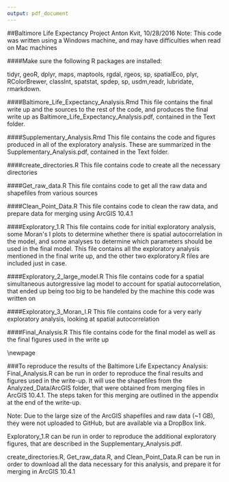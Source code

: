 ```yaml
---
output: pdf_document
---
```

##Baltimore Life Expectancy Project
Anton Kvit, 10/28/2016
Note: This code was written using a Windows machine, and may have difficulties when read on Mac machines

####Make sure the following R packages are installed:

tidyr, geoR, dplyr, maps, maptools, rgdal, rgeos, sp, spatialEco,
plyr, RColorBrewer, classInt, spatstat, spdep, sp, usdm,readr,
lubridate, rmarkdown.

####Baltimore_Life_Expectancy_Analysis.Rmd
This file contains the final write up and the sources to the rest of the code, and produces the final write up as Baltimore_Life_Expectancy_Analysis.pdf, contained in the Text folder. 

####Supplementary_Analysis.Rmd
This file contains the code and figures produced in all of the exploratory analysis. These are summarized in the Supplementary_Analysis.pdf, contained in the Text folder. 

####create_directories.R
This file contains code to create all the necessary directories

####Get_raw_data.R
This file contains code to get all the raw data and shapefiles from various sources

####Clean_Point_Data.R
This file contains code to clean the raw data, and prepare data for merging using ArcGIS 10.4.1

####Exploratory_1.R
This file contains code for initial exploratory analysis, some Moran's I plots to determine whether there is spatial autocorrelation in the model, and some analyses to determine which parameters should be used in the final model. This file contains all the exploratory analysis mentioned in the final write up, and the other two exploratory.R files are included just in case. 

####Exploratory_2_large_model.R
This file contains code for a spatial simultaneous autorgressive lag model to account for spatial
autocorrelation, that ended up being too big to be handeled by the machine this code was written on

####Exploratory_3_Moran_I.R
This file contains code for a very early exploratory analysis, looking at spatial autocorrelation

####Final_Analysis.R
This file contains code for the final model as well as the final figures used in the write up

\newpage

###To reproduce the results of the Baltimore Life Expectancy Analysis:
Final_Analysis.R can be run in order to reproduce the final results and figures used in the write-up. It will use the shapefiles from the Analyzed_Data/ArcGIS folder, that were obtained from merging files in ArcGIS 10.4.1. The steps taken for this merging are outlined in the appendix at the end of the write-up.

Note: Due to the large size of the ArcGIS shapefiles and raw data (~1 GB), they were not uploaded to GitHub, but are available via a DropBox link.

Exploratory_1.R can be run in order to reproduce the additional exploratory figures, that are described in the Supplementary_Analysis.pdf. 

create_directories.R, Get_raw_data.R, and Clean_Point_Data.R can be run in order to download all the data necessary for this analysis, and prepare it for merging in ArcGIS 10.4.1
